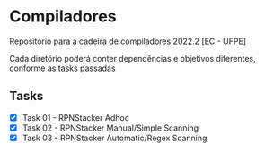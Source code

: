 # Compiladores

Repositório para a cadeira de compiladores 2022.2 [EC - UFPE]

Cada diretório poderá conter dependências e objetivos diferentes, conforme as tasks passadas

## Tasks

- [x] Task 01 - RPNStacker Adhoc
- [x] Task 02 - RPNStacker Manual/Simple Scanning
- [x] Task 03 - RPNStacker Automatic/Regex Scanning
